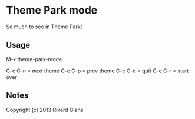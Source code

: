 # Theme Park mode

So much to see in Theme Park!

## Usage

M-x theme-park-mode

C-c C-n = next theme
C-c C-p = prev theme
C-c C-q = quit
C-c C-r = start over

## Notes

Copyright (c) 2013 Rikard Glans
